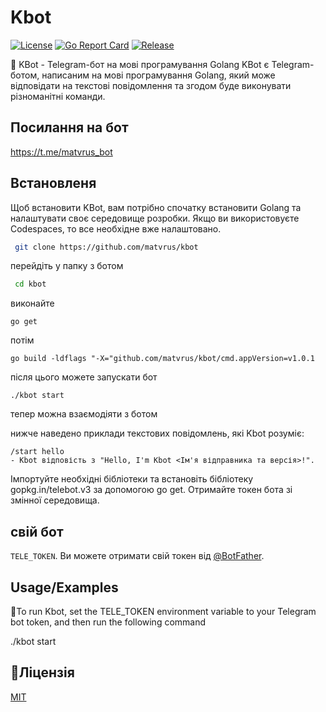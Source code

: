 # Kbot
[![License](https://img.shields.io/badge/license-MIT-blue.svg)](https://github.com/matvrus/kbot/blob/main/LICENSE)
[![Go Report Card](https://goreportcard.com/badge/github.com/matvrus/kbot)](https://goreportcard.com/report/github.com/matvrus/kbot)
[![Release](https://img.shields.io/github/release/matvrus/kbot.svg?style=flat-square)](https://github.com/matvrus/kbot/releases/latest)

🤖 
KBot - Telegram-бот на мові програмування Golang
KBot є Telegram-ботом, написаним на мові програмування Golang, який може відповідати на текстові повідомлення та згодом буде виконувати різноманітні команди.
## Посилання на бот
 <i class="fa fa-telegram" aria-hidden="true"></i>
 https://t.me/matvrus_bot
## Встановленя


Щоб встановити KBot, вам потрібно спочатку встановити Golang та налаштувати своє середовище розробки. Якщо ви використовуєте Codespaces, то все необхідне вже налаштовано.

```bash
 git clone https://github.com/matvrus/kbot
```
перейдіть у папку з ботом

```bash
 cd kbot
```
виконайте

    go get

потім

    go build -ldflags "-X="github.com/matvrus/kbot/cmd.appVersion=v1.0.1


після цього можете запускати бот
     
    ./kbot start

тепер можна взаємодіяти з ботом

нижче наведено приклади текстових повідомлень, які Kbot розуміє:

    /start hello 
    - Kbot відповість з "Hello, I'm Kbot <Ім'я відправника та версія>!".

Імпортуйте необхідні бібліотеки та встановіть бібліотеку gopkg.in/telebot.v3 за допомогою go get. Отримайте токен бота зі змінної середовища.
## свій бот
 `TELE_TOKEN`. Ви можете отримати свій токен від [@BotFather](https://t.me/BotFather).


## Usage/Examples

🤖To run Kbot, set the TELE_TOKEN environment variable to your Telegram bot token, and then run the following command

./kbot start

## 📝Ліцензія

[MIT](https://choosealicense.com/licenses/mit/)

